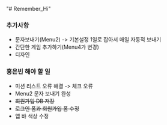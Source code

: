 "# Remember_Hi" 

### 추가사항
  - 문자보내기(Menu2) -> 기본설정 1일로 잡아서 매일 자동적 보내기
  - 간단한 게임 추가하기(Menu4가 변경)
  - 디자인 

### 홍은빈 해야 할 일
  - 미션 리스트 오류 해결 -> 체크 오류 
  - Menu2 문자 보내기 완성
  - ~~회원가입 DB 저장~~
  - ~~로그인 폼과 회원가입 폼 수정~~
  - 앱 바 색상 수정
  
